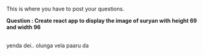 
This is where you have to post your questions.

**Question : Create react app to display the image of suryan with height 69 and width 96**

<br/>
yenda dei.. olunga vela paaru da
